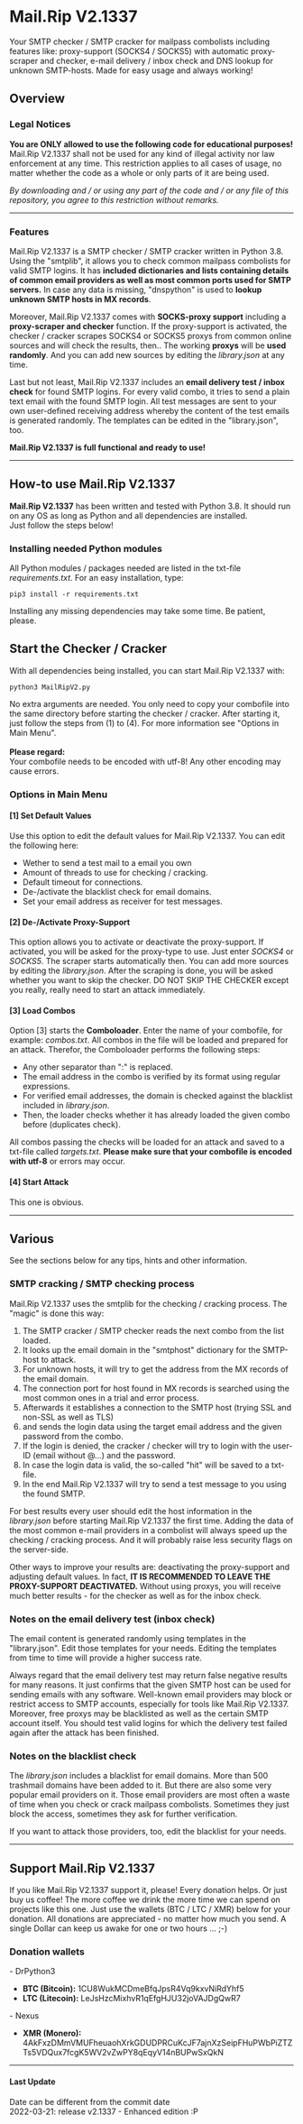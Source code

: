 # Mail.Rip V2.1337
<p>
    Your SMTP checker / SMTP cracker for mailpass combolists including features like: proxy-support (SOCKS4 / SOCKS5) 
    with automatic proxy-scraper and checker, e-mail delivery / inbox check and DNS lookup for unknown SMTP-hosts.
    Made for easy usage and always working! 
</p>

<h2>Overview</h2>

<h3>Legal Notices</h3>
<p>
    <b>You are ONLY allowed to use the following code for educational purposes!</b> Mail.Rip V2.1337 shall not be used for any kind of illegal activity nor law enforcement at any time.
    This restriction applies to all cases of usage, no matter whether the code as a whole or only parts of it are being used.
</p>
<p>
    <i>By downloading and / or using any part of the code and / or any file of this repository, you agree to this restriction without remarks.</i>
</p>

___

<h3>Features</h3>
<p>
    Mail.Rip V2.1337 is a SMTP checker / SMTP cracker written in Python 3.8. Using the "smtplib", it allows you to check common mailpass combolists for valid SMTP logins.
    It has <b>included dictionaries and lists containing details of common email providers as well as most common ports used for SMTP servers.</b>
    In case any data is missing, "dnspython" is used to <b>lookup unknown SMTP hosts in MX records</b>.
</p>
<p>
    Moreover, Mail.Rip V2.1337 comes with <b>SOCKS-proxy support</b> including a <b>proxy-scraper and checker</b> function. If the proxy-support is activated, the checker / cracker scrapes SOCKS4 or SOCKS5 proxys from common online sources and will check the results, then.. The working <b>proxys</b> will be <b>used randomly</b>. And you can add new sources by editing the <i>library.json</i> at any time.
</p>
<p>
    Last but not least, Mail.Rip V2.1337 includes an <b>email delivery test / inbox check</b> for found SMTP logins. For every valid combo, it tries to send a plain text email with the
    found SMTP login. All test messages are sent to your own user-defined receiving address whereby the content of the test emails is generated randomly. The templates can be edited in the "library.json", too.
</p>
<p>
    <b>Mail.Rip V2.1337 is full functional and ready to use!</b>
</p>

___

<h2>How-to use Mail.Rip V2.1337</h2>
<p>
    <b>Mail.Rip V2.1337</b> has been written and tested with Python 3.8. It should run on any OS as long as Python and all dependencies are installed.<br>
    Just follow the steps below!
</p>

<h3>Installing needed Python modules</h3>
<p>
    All Python modules / packages needed are listed in the txt-file <i>requirements.txt</i>. For an easy installation, type:
</p>

```
pip3 install -r requirements.txt
```

<p>
    Installing any missing dependencies may take some time. Be patient, please.
</p>

<h2>Start the Checker / Cracker</h3>
<p>
    With all dependencies being installed, you can start Mail.Rip V2.1337 with:
</p>

```
python3 MailRipV2.py
```

<p>
    No extra arguments are needed. You only need to copy your combofile into the same directory before starting the checker 
    / cracker. After starting it, just follow the steps from (1) to (4). For more information see "Options in Main Menu".<br>
    <br>
    <b>Please regard:</b><br>
    Your combofile needs to be encoded with utf-8! Any other encoding may cause errors.
</p>

<h3>Options in Main Menu</h3>

<h4>[1] Set Default Values</h4>
<p>
    Use this option to edit the default values for Mail.Rip V2.1337. You can edit the following here:
</p>
<p>
    <ul>
        <li>Wether to send a test mail to a email you own</li>
        <li>Amount of threads to use for checking / cracking.</li>
        <li>Default timeout for connections.</li>
        <li>De-/activate the blacklist check for email domains.</li>
        <li>Set your email address as receiver for test messages.</li>
    </ul>
</p>

<h4>[2] De-/Activate Proxy-Support</h4>
<p>
    This option allows you to activate or deactivate the proxy-support. If activated, you will be asked for the proxy-type to use.
    Just enter <i>SOCKS4</i> or <i>SOCKS5</i>. The scraper starts automatically then. You can add more sources by editing the <i>library.json</i>. After the scraping is done, you will be asked whether you want to skip the checker. DO NOT SKIP THE CHECKER except you really, really need to start an attack immediately.
</p>

<h4>[3] Load Combos</h4>
<p>
    Option [3] starts the <b>Comboloader</b>. Enter the name of your combofile, for example: <i>combos.txt</i>. All combos in the file will be loaded 
    and prepared for an attack. Therefor, the Comboloader performs the following steps:
</p>
<p>
    <ul>
        <li>Any other separator than ":" is replaced.</li>
        <li>The email address in the combo is verified by its format using regular expressions.</li>
        <li>For verified email addresses, the domain is checked against the blacklist included in <i>library.json</i>.</li>
        <li>Then, the loader checks whether it has already loaded the given combo before (duplicates check).</li>
    </ul>
</p>
<p>
    All combos passing the checks will be loaded for an attack and saved to a txt-file called <i>targets.txt</i>. <b>Please make sure that your combofile is encoded with utf-8</b> or errors may occur.
</p>

<h4>[4] Start Attack</h4>
<p>
    This one is obvious.
</p>

___

<h2>Various</h2>
<p>
    See the sections below for any tips, hints and other information.
</p>

<h3>SMTP cracking / SMTP checking process</h3>
<p>
    Mail.Rip V2.1337 uses the smtplib for the checking / cracking process. The "magic" is done this way:
</p>
<p>
    <ol>
        <li>The SMTP cracker / SMTP checker reads the next combo from the list loaded.</li>
        <li>It looks up the email domain in the "smtphost" dictionary for the SMTP-host to attack.</li>
        <li>For unknown hosts, it will try to get the address from the MX records of the email domain.</li>
        <li>The connection port for host found in MX records is searched using the most common ones in a trial and error process.</li>
        <li>Afterwards it establishes a connection to the SMTP host (trying SSL and non-SSL as well as TLS)</li>
        <li>and sends the login data using the target email address and the given password from the combo.</li>
        <li>If the login is denied, the cracker / checker will try to login with the user-ID (email without @...) and the password.</li>
        <li>In case the login data is valid, the so-called "hit" will be saved to a txt-file.</li>
        <li>In the end Mail.Rip V2.1337 will try to send a test message to you using the found SMTP.</li>
    </ol>
</p>
<p>
    For best results every user should edit the host information in the <i>library.json</i> before starting Mail.Rip V2.1337 the 
    first time. Adding the data of the most common e-mail providers in a combolist will always speed up the checking / cracking
    process. And it will probably raise less security flags on the server-side.
</p>
<p>
    Other ways to improve your results are: deactivating the proxy-support and adjusting default values. In fact, <b>IT IS RECOMMENDED TO LEAVE THE PROXY-SUPPORT DEACTIVATED.</b> Without using proxys, you will receive much better results - for the checker as well as for the inbox check.
</p>

<h3>Notes on the email delivery test (inbox check)</h3>
<p>
    The email content is generated randomly using templates in the "library.json". Edit those templates for your needs.
    Editing the templates from time to time will provide a higher success rate.
</p>
<p>
    Always regard that the email delivery test may return false negative results for many reasons. It just confirms that the 
    given SMTP host can be used for sending emails with any software. Well-known email providers may block or restrict 
    access to SMTP accounts, especially for tools like Mail.Rip V2.1337. Moreover, free proxys may be blacklisted as well as the certain SMTP account itself. You should test valid logins for which the delivery test failed again after the attack has been finished.
</p>

<h3>Notes on the blacklist check</h3>
<p>
    The <i>library.json</i> includes a blacklist for email domains. More than 500 trashmail domains have been added to it.
    But there are also some very popular email providers on it. Those email providers are most often a waste of time when 
    you check or crack mailpass combolists. Sometimes they just block the access, sometimes they ask for further verification.
</p>
<p>
    If you want to attack those providers, too, edit the blacklist for your needs.
</p>

___

<h2>Support Mail.Rip V2.1337</h2>
<p>
    If you like Mail.Rip V2.1337 support it, please! Every donation helps. Or just buy us coffee! The more 
    coffee we drink the more time we can spend on projects like this one. Just use the wallets (BTC / LTC / XMR) below for your donation. All donations are appreciated - no matter how much you send. A single Dollar can keep us awake for one or two hours ... ;-)
</p>

<h3>Donation wallets</h3>
<p>
    - DrPython3
    <ul>
        <li><b>BTC (Bitcoin):</b> 1CU8WukMCDmeBfqJpsR4Vq9kxvNiRdYhf5</li>
        <li><b>LTC (Litecoin):</b> LeJsHzcMixhvR1qEfgHJU32joVAJDgQwR7</li>
    </ul>
    - Nexus
    <ul>
        <li><b>XMR (Monero): </b> 4AkFxzDMmVMUFheuaohXrkGDUDPRCuKcJF7ajnXzSeipFHuPWbPiZTZTs5VDQux7fcgK5WV2vZwPY8qEqyV14nBUPwSxQkN</li>
    </ul>
</p>

___

<h4>Last Update</h4>
<p>
    Date can be different from the commit date
    <br>
    2022-03-21: release v2.1337 - Enhanced edition :P
</p>
